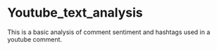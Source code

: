 # Youtube_text_analysis
This is a basic analysis of comment sentiment and hashtags used in a youtube comment.
